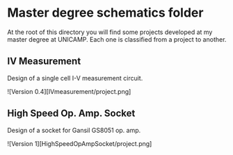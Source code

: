 # Master degree schematics folder

At the root of this directory you will find some projects developed at my master degree at UNICAMP. Each one is classified from a project to another.

## IV Measurement

Design of a single cell I-V measurement circuit.

![Version 0.4][IVmeasurement/project.png]

## High Speed Op. Amp. Socket

Design of a socket for Gansil GS8051 op. amp.

![Version 1][HighSpeedOpAmpSocket/project.png]
